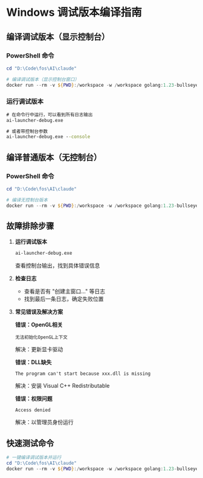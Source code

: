 # Windows 调试版本编译指南

## 编译调试版本（显示控制台）

### PowerShell 命令
```powershell
cd "D:\Code\fos\AI\claude"

# 编译调试版本（显示控制台窗口）
docker run --rm -v ${PWD}:/workspace -w /workspace golang:1.23-bullseye bash -c "apt-get update -qq && apt-get install -y gcc-mingw-w64 pkg-config && go mod download && CGO_ENABLED=1 GOOS=windows GOARCH=amd64 CC=x86_64-w64-mingw32-gcc go build -ldflags='-H windowsgui' -v -o ai-launcher-debug.exe ./cmd/gui"
```

### 运行调试版本
```cmd
# 在命令行中运行，可以看到所有日志输出
ai-launcher-debug.exe

# 或者带控制台参数
ai-launcher-debug.exe --console
```

## 编译普通版本（无控制台）

### PowerShell 命令
```powershell
cd "D:\Code\fos\AI\claude"

# 编译无控制台版本
docker run --rm -v ${PWD}:/workspace -w /workspace golang:1.23-bullseye bash -c "apt-get update -qq && apt-get install -y gcc-mingw-w64 pkg-config && go mod download && CGO_ENABLED=1 GOOS=windows GOARCH=amd64 CC=x86_64-w64-mingw32-gcc go build -ldflags='-H windowsgui' -v -o ai-launcher.exe ./cmd/gui"
```

## 故障排除步骤

1. **运行调试版本**
   ```cmd
   ai-launcher-debug.exe
   ```
   查看控制台输出，找到具体错误信息

2. **检查日志**
   - 查看是否有 "创建主窗口..." 等日志
   - 找到最后一条日志，确定失败位置

3. **常见错误及解决方案**

   **错误：OpenGL相关**
   ```
   无法初始化OpenGL上下文
   ```
   解决：更新显卡驱动

   **错误：DLL缺失**
   ```
   The program can't start because xxx.dll is missing
   ```
   解决：安装 Visual C++ Redistributable

   **错误：权限问题**
   ```
   Access denied
   ```
   解决：以管理员身份运行

## 快速测试命令

```powershell
# 一键编译调试版本并运行
cd "D:\Code\fos\AI\claude"
docker run --rm -v ${PWD}:/workspace -w /workspace golang:1.23-bullseye bash -c "apt-get update -qq && apt-get install -y gcc-mingw-w64 pkg-config && go mod download && CGO_ENABLED=1 GOOS=windows GOARCH=amd64 CC=x86_64-w64-mingw32-gcc go build -v -o ai-launcher-debug.exe ./cmd/gui" && ./ai-launcher-debug.exe
```